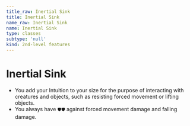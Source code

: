 ```yaml
---
title_raw: Inertial Sink
title: Inertial Sink
name_raw: Inertial Sink
name: Inertial Sink
type: classes
subtype: 'null'
kind: 2nd-level features
---
```


# Inertial Sink

- You add your Intuition to your size for the purpose of interacting with creatures and objects, such as resisting forced movement or lifting objects.
- You always have `🛡🛡` against forced movement damage and falling damage.
